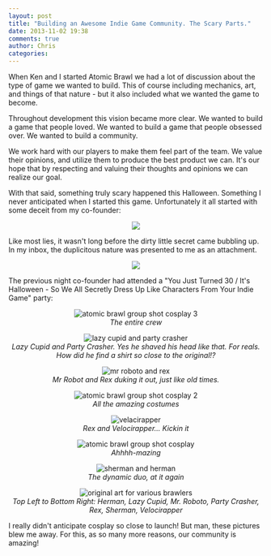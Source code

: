 ```yaml
---
layout: post
title: "Building an Awesome Indie Game Community. The Scary Parts."
date: 2013-11-02 19:38
comments: true
author: Chris
categories: 
---
```


When Ken and I started Atomic Brawl we had a lot of discussion about the type of game we wanted to build. This of course including mechanics, art, and things of that nature - but it also included what we wanted the game to become.

Throughout development this vision became more clear. We wanted to build a game that people loved. We wanted to build a game that people obsessed over. We wanted to build a community.

<!-- more -->

We work hard with our players to make them feel part of the team. We value their opinions, and utilize them to produce the best product we can. It's our hope that by respecting and valuing their thoughts and opinions we can realize our goal.

With that said, something truly scary happened this Halloween. Something I never anticipated when I started this game. Unfortunately it all started with some deceit from my co-founder:

<center><img src="/images/amazing_community/chat_convo.png" /></center>

Like most lies, it wasn't long before the dirty little secret came bubbling up. In my inbox, the duplicitous nature was presented to me as an attachment. 

<center><img src="/images/amazing_community/email.png" /></center>

The previous night co-founder had attended a "You Just Turned 30 / It's Halloween - So We All Secretly Dress Up Like Characters From Your Indie Game" party:

<center>
<img src="/images/amazing_community/01_group_shot.jpeg" alt="atomic brawl group shot cosplay 3"/><br>
<em>The entire crew</em><br>

<img src="/images/amazing_community/02_cupid_party.jpeg" alt="lazy cupid and party crasher"/><br>
<em>Lazy Cupid and Party Crasher. Yes he shaved his head like that. For reals. How did he find a shirt so close to the original!?</em><br>

<img src="/images/amazing_community/03_mr_roboto_rex.jpeg" alt="mr roboto and rex" /><br>
<em>Mr Robot and Rex duking it out, just like old times.</em><br>

<img src="/images/amazing_community/04_group_shot.jpeg" alt="atomic brawl group shot cosplay 2"/><br>
<em>All the amazing costumes</em><br>

<img src="/images/amazing_community/05_velocirapper_rex.jpeg" alt="velacirapper" /><br>
<em>Rex and Velocirapper... Kickin it</em><br>

<img src="/images/amazing_community/06_group_shot.jpeg" alt="atomic brawl group shot cosplay"/><br>
<em>Ahhhh-mazing</em><br>

<img src="/images/amazing_community/07_herman_sherman.jpeg" alt="sherman and herman"/><br>
<em>The dynamic duo, at it again</em><br>

<img src="/images/amazing_community/original_art.png" alt="original art for various brawlers"/><br>
<em>Top Left to Bottom Right: Herman, Lazy Cupid, Mr. Roboto, Party Crasher, Rex, Sherman, Velocirapper</em>
</center>

I really didn't anticipate cosplay so close to launch! But man, these pictures blew me away. For this, as so many more reasons, our community is amazing!

